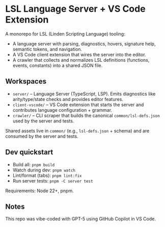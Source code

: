 # LSL Language Server + VS Code Extension

A monorepo for LSL (Linden Scripting Language) tooling:
- A language server with parsing, diagnostics, hovers, signature help, semantic tokens, and navigation.
- A VS Code client extension that wires the server into the editor.
- A crawler that collects and normalizes LSL definitions (functions, events, constants) into a shared JSON file.

## Workspaces
- `server/` – Language Server (TypeScript, LSP). Emits diagnostics like arity/type/state checks and provides editor features.
- `client-vscode/` – VS Code extension that starts the server and contributes language configuration + grammar.
- `crawler/` – CLI scraper that builds the canonical `common/lsl-defs.json` used by the server and tests.

Shared assets live in `common/` (e.g., `lsl-defs.json` + schema) and are consumed by the server and tests.

## Dev quickstart
- Build all: `pnpm build`
- Watch during dev: `pnpm watch`
- Lint/format (tabs): `pnpm lint:fix`
- Run server tests: `pnpm -C server test`

Requirements: Node 22+, pnpm.

## Notes
This repo was vibe-coded with GPT-5 using GitHub Copilot in VS Code.
